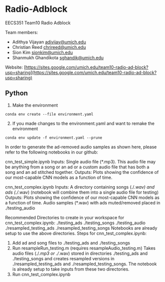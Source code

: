 # Radio-Adblock
EECS351 Team10 Radio Adblock

Team members: 
* Adithya Vijayan <adivijay@umich.edu>
* Christian Reed <chrireed@umich.edu>
* Sion Kim <sionkim@umich.edu>
* Shanmukh Ghandikota <sghandik@umich.edu>

Website: [https://sites.google.com/umich.edu/team10-radio-ad-block?usp=sharing](https://sites.google.com/umich.edu/team10-radio-ad-block?usp=sharing)

## Python

1. Make the environment
```
conda env create --file environment.yaml
```
2. If you made changes to the environment.yaml and want to remake the environment
```
conda env update -f environment.yaml --prune 
```
In order to generate the ad-removed audio samples as shown here, please refer to the following notebooks in our github:

cnn_test_simple.ipynb
Inputs: 
  Single audio file (*.mp3). This audio file may be anything from a song or an ad or a custom audio file that has both a song and an ad stitched together.
Outputs: 
  Plots showing the confidence of our most-capable CNN models as a function of time.
  
cnn_test_complex.ipynb
Inputs: 
  A directory containing songs (./*.wav) and ads (./*.wav) (notebook will combine them into a single audio file for testing)
Outputs: 
  Plots showing the confidence of our most-capable CNN models as a function of time.
  Audio samples (*.wav) with ads muted/removed placed in ./testing_audio

Recommended Directories to create in your workspace for cnn_test_complex.ipynb:
./testing_ads
./testing_songs
./testing_audio
./resampled_testing_ads
./resampled_testing_songs
Notebooks are already setup to use the above directories.
Steps for cnn_test_complex.ipynb:
  1. Add ad and song files to ./testing_ads and ./testing_songs
  2. Run resampleRun_testing.m (requires resampleAudio_testing.m) 
      Takes audio files (./*.mp3 or ./*.wav) stored in directories ./testing_ads and ./testing_songs and creates resampled versions in ./resampled_testing_ads and ./resampled_testing_songs. The notebook is already setup to take inputs from these two directories.
  3. Run cnn_test_complex.ipynb
